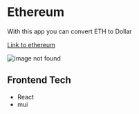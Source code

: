 # Ethereum

<p>With this app you can convert ETH to Dollar</p>

<p><a href="https://mister-bitcoin-30224mngq-nufar87.vercel.app" target="blank">Link to ethereum</a> 
</p>

![image not found](https://res.cloudinary.com/airbnb22/image/upload/v1701689497/etherum_amplob.png)

## Frontend Tech

- React
- mui
